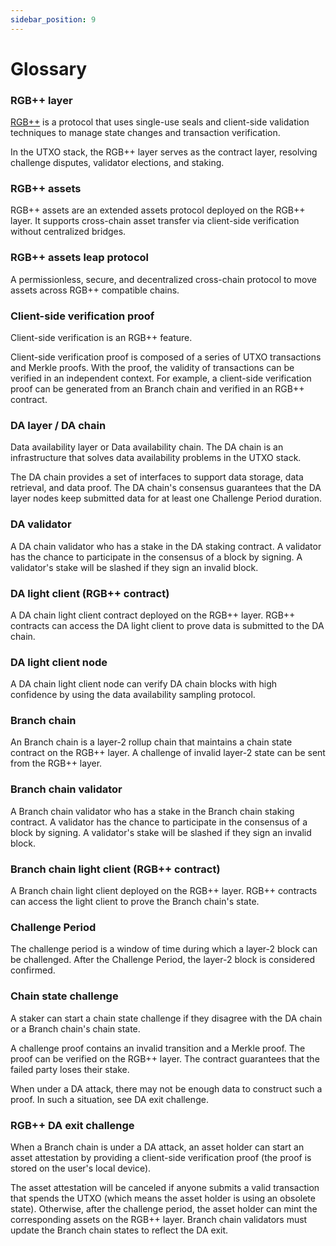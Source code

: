 ```yaml
---
sidebar_position: 9
---
```


# Glossary

### RGB++ layer

[RGB++](https://github.com/ckb-cell/RGBPlusPlus-design/blob/main/docs/light-paper-en.md) is a protocol that uses single-use seals and client-side validation techniques to manage state changes and transaction verification.

In the UTXO stack, the RGB++ layer serves as the contract layer, resolving challenge disputes, validator elections, and staking.

### RGB++ assets

RGB++ assets are an extended assets protocol deployed on the RGB++ layer. It supports cross-chain asset transfer via client-side verification without centralized bridges.

### RGB++ assets leap protocol

A permissionless, secure, and decentralized cross-chain protocol to move assets across RGB++ compatible chains.

### Client-side verification proof

Client-side verification is an RGB++ feature.

Client-side verification proof is composed of a series of UTXO transactions and Merkle proofs. With the proof, the validity of transactions can be verified in an independent context. For example, a client-side verification proof can be generated from an Branch chain and verified in an RGB++ contract.

### DA layer / DA chain

Data availability layer or Data availability chain. The DA chain is an infrastructure that solves data availability problems in the UTXO stack.

The DA chain provides a set of interfaces to support data storage, data retrieval, and data proof. The DA chain's consensus guarantees that the DA layer nodes keep submitted data for at least one Challenge Period duration.

### DA validator

A DA chain validator who has a stake in the DA staking contract. A validator has the chance to participate in the consensus of a block by signing. A validator's stake will be slashed if they sign an invalid block.

### DA light client (RGB++ contract)

A DA chain light client contract deployed on the RGB++ layer. RGB++ contracts can access the DA light client to prove data is submitted to the DA chain.

### DA light client node

A DA chain light client node can verify DA chain blocks with high confidence by using the data availability sampling protocol.

### Branch chain

An Branch chain is a layer-2 rollup chain that maintains a chain state contract on the RGB++ layer. A challenge of invalid layer-2 state can be sent from the RGB++ layer.


### Branch chain validator

A Branch chain validator who has a stake in the Branch chain staking contract. A validator has the chance to participate in the consensus of a block by signing. A validator's stake will be slashed if they sign an invalid block.

### Branch chain light client (RGB++ contract)

A Branch chain light client deployed on the RGB++ layer. RGB++ contracts can access the light client to prove the Branch chain's state.

### Challenge Period

The challenge period is a window of time during which a layer-2 block can be challenged. After the Challenge Period, the layer-2 block is considered confirmed.


### Chain state challenge

A staker can start a chain state challenge if they disagree with the DA chain or a Branch chain's chain state.

A challenge proof contains an invalid transition and a Merkle proof. The proof can be verified on the RGB++ layer. The contract guarantees that the failed party loses their stake.

When under a DA attack, there may not be enough data to construct such a proof. In such a situation, see DA exit challenge.

### RGB++ DA exit challenge

When a Branch chain is under a DA attack, an asset holder can start an asset attestation by providing a client-side verification proof (the proof is stored on the user's local device).

The asset attestation will be canceled if anyone submits a valid transaction that spends the UTXO (which means the asset holder is using an obsolete state). Otherwise, after the challenge period, the asset holder can mint the corresponding assets on the RGB++ layer. Branch chain validators must update the Branch chain states to reflect the DA exit.
